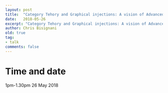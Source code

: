 ```yaml
---
layout: post
title:  "Category Tehory and Graphical injections: A vision of Advanced Knowledge Representation"
date:   2018-05-26
excerpt: "Category Tehory and Graphical injections: A vision of Advanced Knowledge Representation"
author: Chris Bisignani
old: true
tag:
- talk
comments: false
---
```


# Time and date
1pm-1.30pm 26 May 2018
